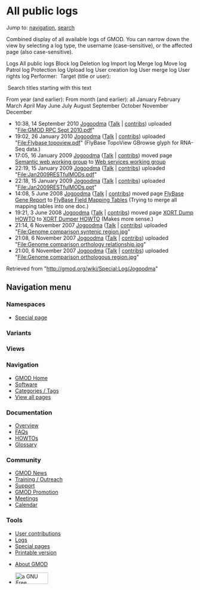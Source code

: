 <div id="mw-page-base" class="noprint">

</div>

<div id="mw-head-base" class="noprint">

</div>

<div id="content" class="mw-body" role="main">

<span id="top"></span>

<div id="mw-js-message" style="display:none;">

</div>



# <span dir="auto">All public logs</span>

<div id="bodyContent">

<div id="contentSub">

</div>

<div id="jump-to-nav" class="mw-jump">

Jump to: [navigation](#mw-navigation), [search](#p-search)

</div>

<div id="mw-content-text">

Combined display of all available logs of GMOD. You can narrow down the
view by selecting a log type, the username (case-sensitive), or the
affected page (also case-sensitive).

Logs All public logs Block log Deletion log Import log Merge log Move
log Patrol log Protection log Upload log User creation log User merge
log User rights log <span style="white-space: nowrap">Performer: </span>
<span style="white-space: nowrap">Target (title or user): </span>

 Search titles starting with this text

From year (and earlier): From month (and earlier): all January February
March April May June July August September October November December

- 10:38, 14 September 2010
  <a href="/wiki/User:Jogoodma" class="mw-userlink"
  title="User:Jogoodma">Jogoodma</a> <span class="mw-usertoollinks">(<a
  href="/mediawiki/index.php?title=User_talk:Jogoodma&amp;action=edit&amp;redlink=1"
  class="new" title="User talk:Jogoodma (page does not exist)">Talk</a>
  \|
  [contribs](/wiki/Special:Contributions/Jogoodma "Special:Contributions/Jogoodma"))</span>
  uploaded "[File:GMOD RPC Sept
  2010.pdf](/wiki/File:GMOD_RPC_Sept_2010.pdf "File:GMOD RPC Sept 2010.pdf")"
- 19:02, 26 January 2010
  <a href="/wiki/User:Jogoodma" class="mw-userlink"
  title="User:Jogoodma">Jogoodma</a> <span class="mw-usertoollinks">(<a
  href="/mediawiki/index.php?title=User_talk:Jogoodma&amp;action=edit&amp;redlink=1"
  class="new" title="User talk:Jogoodma (page does not exist)">Talk</a>
  \|
  [contribs](/wiki/Special:Contributions/Jogoodma "Special:Contributions/Jogoodma"))</span>
  uploaded "[File:Flybase
  topoview.pdf](/wiki/File:Flybase_topoview.pdf "File:Flybase topoview.pdf")"
  <span class="comment">(FlyBase TopoView GBrowse glyph for RNA-Seq
  data.)</span>
- 17:05, 16 January 2009
  <a href="/wiki/User:Jogoodma" class="mw-userlink"
  title="User:Jogoodma">Jogoodma</a> <span class="mw-usertoollinks">(<a
  href="/mediawiki/index.php?title=User_talk:Jogoodma&amp;action=edit&amp;redlink=1"
  class="new" title="User talk:Jogoodma (page does not exist)">Talk</a>
  \|
  [contribs](/wiki/Special:Contributions/Jogoodma "Special:Contributions/Jogoodma"))</span>
  moved page <a
  href="/mediawiki/index.php?title=Semantic_web_working_group&amp;redirect=no"
  class="mw-redirect" title="Semantic web working group">Semantic web
  working group</a> to [Web services working
  group](/wiki/Web_services_working_group "Web services working group")
- 22:19, 15 January 2009
  <a href="/wiki/User:Jogoodma" class="mw-userlink"
  title="User:Jogoodma">Jogoodma</a> <span class="mw-usertoollinks">(<a
  href="/mediawiki/index.php?title=User_talk:Jogoodma&amp;action=edit&amp;redlink=1"
  class="new" title="User talk:Jogoodma (page does not exist)">Talk</a>
  \|
  [contribs](/wiki/Special:Contributions/Jogoodma "Special:Contributions/Jogoodma"))</span>
  uploaded
  "[File:Jan2009RESTfulMODs.pdf](/wiki/File:Jan2009RESTfulMODs.pdf "File:Jan2009RESTfulMODs.pdf")"
- 22:18, 15 January 2009
  <a href="/wiki/User:Jogoodma" class="mw-userlink"
  title="User:Jogoodma">Jogoodma</a> <span class="mw-usertoollinks">(<a
  href="/mediawiki/index.php?title=User_talk:Jogoodma&amp;action=edit&amp;redlink=1"
  class="new" title="User talk:Jogoodma (page does not exist)">Talk</a>
  \|
  [contribs](/wiki/Special:Contributions/Jogoodma "Special:Contributions/Jogoodma"))</span>
  uploaded
  "[File:Jan2009RESTfulMODs.ppt](/wiki/File:Jan2009RESTfulMODs.ppt "File:Jan2009RESTfulMODs.ppt")"
- 14:08, 5 June 2008 <a href="/wiki/User:Jogoodma" class="mw-userlink"
  title="User:Jogoodma">Jogoodma</a> <span class="mw-usertoollinks">(<a
  href="/mediawiki/index.php?title=User_talk:Jogoodma&amp;action=edit&amp;redlink=1"
  class="new" title="User talk:Jogoodma (page does not exist)">Talk</a>
  \|
  [contribs](/wiki/Special:Contributions/Jogoodma "Special:Contributions/Jogoodma"))</span>
  moved page <a
  href="/mediawiki/index.php?title=FlyBase_Gene_Report&amp;redirect=no&amp;action=edit&amp;redlink=1"
  class="new" title="FlyBase Gene Report (page does not exist)">FlyBase
  Gene Report</a> to [FlyBase Field Mapping
  Tables](/wiki/FlyBase_Field_Mapping_Tables "FlyBase Field Mapping Tables")
  <span class="comment">(Trying to merge all mapping tables into one
  doc.)</span>
- 19:21, 3 June 2008 <a href="/wiki/User:Jogoodma" class="mw-userlink"
  title="User:Jogoodma">Jogoodma</a> <span class="mw-usertoollinks">(<a
  href="/mediawiki/index.php?title=User_talk:Jogoodma&amp;action=edit&amp;redlink=1"
  class="new" title="User talk:Jogoodma (page does not exist)">Talk</a>
  \|
  [contribs](/wiki/Special:Contributions/Jogoodma "Special:Contributions/Jogoodma"))</span>
  moved page
  <a href="/mediawiki/index.php?title=XORT_Dump_HOWTO&amp;redirect=no"
  class="mw-redirect" title="XORT Dump HOWTO">XORT Dump HOWTO</a> to
  [XORT Dumper HOWTO](/wiki/XORT_Dumper_HOWTO "XORT Dumper HOWTO")
  <span class="comment">(Makes more sense.)</span>
- 21:14, 6 November 2007
  <a href="/wiki/User:Jogoodma" class="mw-userlink"
  title="User:Jogoodma">Jogoodma</a> <span class="mw-usertoollinks">(<a
  href="/mediawiki/index.php?title=User_talk:Jogoodma&amp;action=edit&amp;redlink=1"
  class="new" title="User talk:Jogoodma (page does not exist)">Talk</a>
  \|
  [contribs](/wiki/Special:Contributions/Jogoodma "Special:Contributions/Jogoodma"))</span>
  uploaded "[File:Genome comparison syntenic
  region.jpg](/wiki/File:Genome_comparison_syntenic_region.jpg "File:Genome comparison syntenic region.jpg")"
- 21:08, 6 November 2007
  <a href="/wiki/User:Jogoodma" class="mw-userlink"
  title="User:Jogoodma">Jogoodma</a> <span class="mw-usertoollinks">(<a
  href="/mediawiki/index.php?title=User_talk:Jogoodma&amp;action=edit&amp;redlink=1"
  class="new" title="User talk:Jogoodma (page does not exist)">Talk</a>
  \|
  [contribs](/wiki/Special:Contributions/Jogoodma "Special:Contributions/Jogoodma"))</span>
  uploaded "[File:Genome comparison orthology
  relationship.jpg](/wiki/File:Genome_comparison_orthology_relationship.jpg "File:Genome comparison orthology relationship.jpg")"
- 21:00, 6 November 2007
  <a href="/wiki/User:Jogoodma" class="mw-userlink"
  title="User:Jogoodma">Jogoodma</a> <span class="mw-usertoollinks">(<a
  href="/mediawiki/index.php?title=User_talk:Jogoodma&amp;action=edit&amp;redlink=1"
  class="new" title="User talk:Jogoodma (page does not exist)">Talk</a>
  \|
  [contribs](/wiki/Special:Contributions/Jogoodma "Special:Contributions/Jogoodma"))</span>
  uploaded "[File:Genome comparison orthologous
  region.jpg](/wiki/File:Genome_comparison_orthologous_region.jpg "File:Genome comparison orthologous region.jpg")"

</div>

<div class="printfooter">

Retrieved from "<http://gmod.org/wiki/Special:Log/Jogoodma>"

</div>

<div id="catlinks" class="catlinks catlinks-allhidden">

</div>

<div class="visualClear">

</div>

</div>

</div>

<div id="mw-navigation">

## Navigation menu

<div id="mw-head">



<div id="left-navigation">

<div id="p-namespaces" class="vectorTabs" role="navigation"
aria-labelledby="p-namespaces-label">

### Namespaces

- <span id="ca-nstab-special">[Special
  page](/wiki/Special:Log/Jogoodma "This is a special page, you cannot edit the page itself")</span>

</div>

<div id="p-variants" class="vectorMenu emptyPortlet" role="navigation"
aria-labelledby="p-variants-label">

### 

### Variants[](#)

<div class="menu">

</div>

</div>

</div>

<div id="right-navigation">

<div id="p-views" class="vectorTabs emptyPortlet" role="navigation"
aria-labelledby="p-views-label">

### Views

</div>



</div>



</div>

</div>

</div>

<div id="mw-panel">

<div id="p-logo" role="banner">

<a href="/wiki/Main_Page"
style="background-image: url(http://gmod.org/images/GMOD-cogs.png);"
title="Visit the main page"></a>

</div>

<div id="p-Navigation" class="portal" role="navigation"
aria-labelledby="p-Navigation-label">

### Navigation

<div class="body">

- <span id="n-GMOD-Home">[GMOD Home](/wiki/Main_Page)</span>
- <span id="n-Software">[Software](/wiki/GMOD_Components)</span>
- <span id="n-Categories-.2F-Tags">[Categories /
  Tags](/wiki/Categories)</span>
- <span id="n-View-all-pages">[View all
  pages](/wiki/Special:AllPages)</span>

</div>

</div>

<div id="p-Documentation" class="portal" role="navigation"
aria-labelledby="p-Documentation-label">

### Documentation

<div class="body">

- <span id="n-Overview">[Overview](/wiki/Overview)</span>
- <span id="n-FAQs">[FAQs](/wiki/Category:FAQ)</span>
- <span id="n-HOWTOs">[HOWTOs](/wiki/Category:HOWTO)</span>
- <span id="n-Glossary">[Glossary](/wiki/Glossary)</span>

</div>

</div>

<div id="p-Community" class="portal" role="navigation"
aria-labelledby="p-Community-label">

### Community

<div class="body">

- <span id="n-GMOD-News">[GMOD News](/wiki/GMOD_News)</span>
- <span id="n-Training-.2F-Outreach">[Training /
  Outreach](/wiki/Training_and_Outreach)</span>
- <span id="n-Support">[Support](/wiki/Support)</span>
- <span id="n-GMOD-Promotion">[GMOD
  Promotion](/wiki/GMOD_Promotion)</span>
- <span id="n-Meetings">[Meetings](/wiki/Meetings)</span>
- <span id="n-Calendar">[Calendar](/wiki/Calendar)</span>

</div>

</div>

<div id="p-tb" class="portal" role="navigation"
aria-labelledby="p-tb-label">

### Tools

<div class="body">

- <span id="t-contributions">[User
  contributions](/wiki/Special:Contributions/Jogoodma "A list of contributions of this user")</span>
- <span id="t-log">[Logs](/wiki/Special:Log/Jogoodma)</span>
- <span id="t-specialpages"><a href="/wiki/Special:SpecialPages" accesskey="q"
  title="A list of all special pages [q]">Special pages</a></span>
- <span id="t-print"><a
  href="/mediawiki/index.php?title=Special:Log/Jogoodma&amp;printable=yes"
  rel="alternate" accesskey="p"
  title="Printable version of this page [p]">Printable version</a></span>

</div>

</div>

</div>

</div>

<div id="footer" role="contentinfo">

- <span id="footer-places-about">[About
  GMOD](/wiki/GMOD:About "GMOD:About")</span>

<!-- -->

- <span id="footer-copyrightico">[<img src="http://www.gnu.org/graphics/gfdl-logo-small.png" width="88"
  height="31" alt="a GNU Free Documentation License" />](http://www.gnu.org/licenses/fdl-1.3.html)</span>


<div style="clear:both">

</div>

</div>
